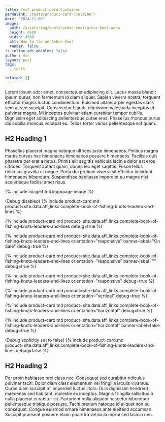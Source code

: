 ```yaml
---
title: Test product-card Container
permalink: /tests/product-card-container/
date: "2024-11-09"
image:
  path: /assets/img/knots/arbor-knot/arbor-knot.webp
  height: 4500
  width: 4500
  alt: How to Tie an Arbor Knot
  render: false
is_inline_ads_enabled: false
author: dan
layout: post
tags:
  - tests

related: []
---
```

Lorem ipsum odor amet, consectetuer adipiscing elit. Lacus massa blandit ipsum purus; non fermentum id diam aliquet. Sapien viverra nostra; torquent efficitur magnis luctus condimentum. Euismod ullamcorper egestas class sem at sed suscipit. Consectetur blandit dignissim malesuada inceptos et pulvinar magna. Mi inceptos pulvinar etiam curabitur tempor cubilia. Dignissim eget adipiscing pellentesque curae eros. Phasellus rhoncus purus dis cubilia rhoncus volutpat eu. Tellus tortor varius pellentesque elit quam.

## H2 Heading 1

Phasellus placerat magna natoque ultrices justo himenaeos. Finibus magna mattis cursus hac himenaeos himenaeos posuere himenaeos. Facilisis quis pharetra per erat a netus. Primis elit sagittis vehicula lacinia dolor est eros ultrices. Torquent aptent quam, donec leo eget sagittis. Fusce tellus ridiculus gravida ut neque. Porta dui pretium viverra sit efficitur tincidunt himenaeos bibendum. Suspendisse habitasse imperdiet eu magna nisi scelerisque facilisi amet risus.

{% include image.html img=page.image %}

(Debug disabled)
{% include product-card.md product=site.data.aff_links.complete-book-of-fishing-knots-leaders-and-lines %}

{% include product-card.md product=site.data.aff_links.complete-book-of-fishing-knots-leaders-and-lines debug=true %}

{% include product-card.md product=site.data.aff_links.complete-book-of-fishing-knots-leaders-and-lines orientation="responsive" banner-label="On Sale" debug=true %}

{% include product-card.md product=site.data.aff_links.complete-book-of-fishing-knots-leaders-and-lines orientation="responsive" banner-label="" debug=true %}

{% include product-card.md product=site.data.aff_links.complete-book-of-fishing-knots-leaders-and-lines orientation="responsive" debug=true %}

{% include product-card.md product=site.data.aff_links.complete-book-of-fishing-knots-leaders-and-lines orientation="vertical" debug=true %}

{% include product-card.md product=site.data.aff_links.complete-book-of-fishing-knots-leaders-and-lines orientation="horizontal" debug=true %}

{% include product-card.md product=site.data.aff_links.complete-book-of-fishing-knots-leaders-and-lines orientation="horizontal" banner-label=false debug=true %}

(Debug explicitly set to false)
{% include product-card.md product=site.data.aff_links.complete-book-of-fishing-knots-leaders-and-lines debug=false %}

## H2 Heading 2
Per proin habitasse orci class nec. Consequat sed curabitur ridiculus pulvinar taciti. Dolor diam class elementum vel fringilla iaculis vivamus. Curae diam suscipit mi imperdiet luctus litora. Duis dignissim hendrerit maecenas sed habitant, molestie ex inceptos. Magnis fringilla sollicitudin nulla placerat curabitur sit. Parturient nulla aliquam nascetur bibendum pellentesque tristique posuere. Taciti pretium natoque id aliquet non eu consequat. Congue euismod ornare himenaeos ante eleifend accumsan. Suscipit praesent posuere etiam pharetra vehicula morbi sed lacinia nec.